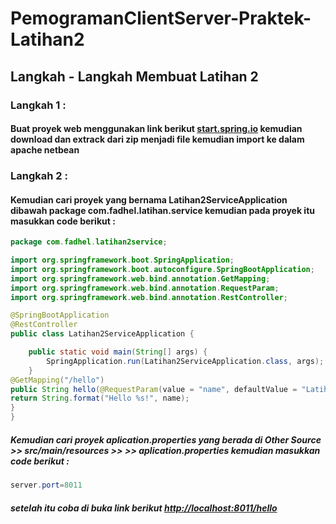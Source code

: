 # PemogramanClientServer-Praktek-Latihan2
## Langkah - Langkah Membuat Latihan 2
### Langkah 1 : 
####  Buat proyek web menggunakan link berikut [start.spring.io](https://start.spring.io/) kemudian download dan extrack dari zip menjadi file kemudian import ke dalam apache netbean
### Langkah 2 :
#### Kemudian cari proyek yang bernama Latihan2ServiceApplication dibawah package com.fadhel.latihan.service kemudian pada proyek itu masukkan code berikut :
```java
package com.fadhel.latihan2service;

import org.springframework.boot.SpringApplication;
import org.springframework.boot.autoconfigure.SpringBootApplication;
import org.springframework.web.bind.annotation.GetMapping;
import org.springframework.web.bind.annotation.RequestParam;
import org.springframework.web.bind.annotation.RestController;

@SpringBootApplication
@RestController
public class Latihan2ServiceApplication {

	public static void main(String[] args) {
		SpringApplication.run(Latihan2ServiceApplication.class, args);
	}
@GetMapping("/hello")
public String hello(@RequestParam(value = "name", defaultValue = "Latihan 2") String name) {
return String.format("Hello %s!", name);
}
}
```
##### Kemudian cari proyek aplication.properties yang berada di Other Source >> src/main/resources >> <default package> >> aplication.properties kemudian masukkan code berikut :
```java
server.port=8011
```
##### setelah itu coba di buka link berikut [http://localhost:8011/hello](http://localhost:8011/hello)
